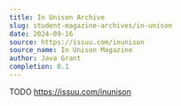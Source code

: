 ```yaml
---
title: In Unison Archive
slug: student-magazine-archives/in-unison
date: 2024-09-16
source: https://issuu.com/inunison
source_name: In Unison Magazine
author: Java Grant
completion: 0.1
---
```


TODO
https://issuu.com/inunison
<script src="/table-of-contents.js"></script>
